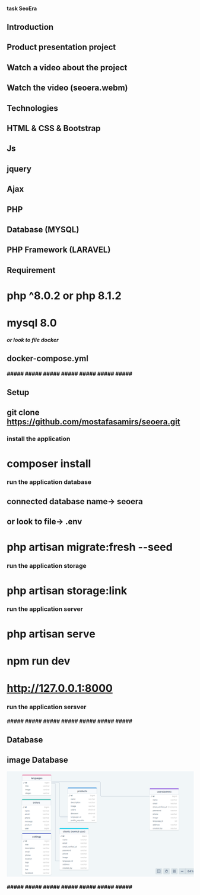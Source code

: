 #### task SeoEra ####

## Introduction ##
## Product presentation project 
## Watch a video about the project
## Watch the video (seoera.webm)


## Technologies ##
## HTML & CSS & Bootstrap  
## Js  
## jquery
## Ajax 
## PHP 
## Database (MYSQL)
## PHP Framework (LARAVEL) 

## Requirement ##
# php ^8.0.2 or php 8.1.2
# mysql 8.0

##### or look to  file docker ####
## docker-compose.yml

##### #####  ##### #####  ##### #####  #####  #####  #####

## Setup ##

## git clone https://github.com/mostafasamirs/seoera.git

### install  the application ###
# composer install

### run the application database ### 
## connected database name-> seoera
## or look to file-> .env 
# php artisan migrate:fresh --seed

### run the application storage ###
# php artisan storage:link
 
### run the application server ###
# php artisan serve
# npm run dev
# http://127.0.0.1:8000
### run the application sersver ###
##### #####  ##### #####  ##### #####  #####  #####  #####

## Database
## image Database
<p><img align="center" src="/public/database.png" alt="mostafasamirs" /></p>

##### #####  ##### #####  ##### #####  #####  #####  #####

